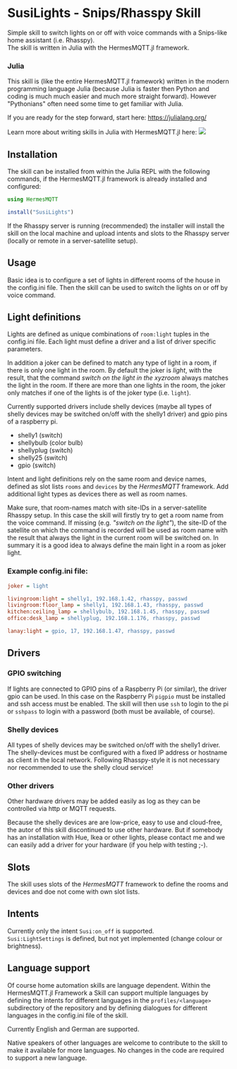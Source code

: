 # SusiLights - Snips/Rhasspy Skill

Simple skill to switch lights on or off with voice commands with a
Snips-like home assistant (i.e. Rhasspy).     
The skill is written in Julia with the HermesMQTT.jl framework.

### Julia

This skill is (like the entire HermesMQTT.jl framework) written in the
modern programming language Julia (because Julia is faster
then Python and coding is much much easier and much more straight forward).
However "Pythonians" often need some time to get familiar with Julia.

If you are ready for the step forward, start here: https://julialang.org/

Learn more about writing skills in Julia with HermesMQTT.jl here: 
 [![](https://img.shields.io/badge/docs-latest-blue.svg)](https://andreasdominik.github.io/HermesMQTT.jl/dev)



## Installation

The skill can be installed from within the Julia REPL with the following
commands, if the HermesMQTT.jl framework is already installed 
and configured:

```julia
using HermesMQTT

install("SusiLights")
```

If the Rhasspy server is running (recommended) the installer will
install the skill on the local machine and upload intents and slots
to the Rhasspy server (locally or remote in a server-satellite setup).

## Usage

Basic idea is to configure a set of lights in different rooms of the house 
in the config.ini file. 
Then the skill can be used to switch the lights on or off by voice command.



## Light definitions

Lights are defined as unique combinations of `room:light` tuples 
in the config.ini file.
Each light must define a driver and a list of driver specific parameters.

In addition a 
joker can be defined to match any type of light in a room, if there is only one
light in the room.
By default the joker is *light*, with the result, that
the command *switch on the light in the xyzroom* always matches the light 
in the room. If there are more than one lights in the room, the joker only
matches if one of the lights is of the joker type (i.e. `light`).

Currently supported drivers include shelly devices
(maybe all types of shelly devices may be switched on/off
with the shelly1 driver) and gpio pins of a raspberry pi.

- shelly1 (switch)
- shellybulb (color bulb)
- shellyplug (switch)
- shelly25 (switch)
- gpio (switch)

Intent and light definitions rely on the same room and device names, defined
as slot lists `rooms` and `devices` by the *HermesMQTT* framework.
Add additional light types as devices there as well as room names.

Make sure, that room-names match with site-IDs in a server-satellite Rhasspy
setup. In this case the skill will firstly try to get a room name from the
voice command. If missing (e.g. *"switch on the light"*), the site-ID of the
satellite on which the command is recorded will be used as room name with the
result that always the light in the current room will be switched on.
In summary it is a good idea to always define the main light in a room as
joker light.


### Example config.ini file:

```ini
joker = light

livingroom:light = shelly1, 192.168.1.42, rhasspy, passwd
livingroom:floor_lamp = shelly1, 192.168.1.43, rhasspy, passwd
kitchen:ceiling_lamp = shellybulb, 192.168.1.45, rhasspy, passwd
office:desk_lamp = shellyplug, 192.168.1.176, rhasspy, passwd

lanay:light = gpio, 17, 192.168.1.47, rhasspy, passwd
```

## Drivers
### GPIO switching

If lights are connected to GPIO pins of a Raspberry Pi (or similar), the driver
gpio can be used. In this case on the Raspberry Pi `pigpio` must be installed
and ssh access must be enabled. The skill will then use `ssh` to login to the 
pi or `sshpass` to login with a password (both must be available, of course).

### Shelly devices

All types of shelly devices may be switched on/off with the shelly1 driver.
The shelly-devices must be configured with a fixed IP address or hostname 
as client in the local network. Following Rhasspy-style it is not necessary
nor recommended to use the shelly cloud service!

### Other drivers

Other hardware drivers may be added easily as log as they can be 
controlled via http or MQTT requests. 

Because the shelly devices are are low-price, easy to use and 
cloud-free, the autor of this skill discontinued to use other hardware. But
if somebody has an installation with Hue, Ikea or other lights, please 
contact me and we can easily add a driver for your hardware 
(if you help with testing ;-).

## Slots

The skill uses slots of the *HermesMQTT* framework to define the rooms and
devices and doe not come with own slot lists.

## Intents

Currently only the intent `Susi:on_off` is supported.    
`Susi:LightSettings` is defined, but not yet implemented (change colour 
or brightness).


## Language support
Of course home automation skills are language dependent. Within the HermesMQTT.jl
Framework a Skill can support multiple languages by defining the intents for
different languages in the `profiles/<language>` subdirectory of the repository and
by defining dialogues for different languages in the config.ini file of the skill.

Currently English and German are supported.

Native speakers of other languages are welcome to contribute to the skill to make 
it available for more languages.
No changes in the code are required to support a new language.